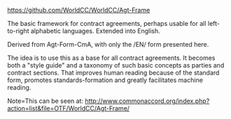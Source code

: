 <a href="https://github.com/WorldCC/WorldCC/Agt-Frame">https://github.com/WorldCC/WorldCC/Agt-Frame</a><br>

The basic framework for contract agreements, perhaps usable for all left-to-right alphabetic languages.  Extended into English.<br>

Derived from Agt-Form-CmA, with only the /EN/ form presented here. <br>

The idea is to use this as a base for all contract agreements.  It becomes both a "style guide" and a taxonomy of such basic concepts as parties and contract sections.  That improves human reading because of the standard form, promotes standards-formation and greatly facilitates machine reading. <br>

Note=This can be seen at:  <a href="http://www.commonaccord.org/index.php?action=list&file=OTF/WorldCC/Agt-Frame/">http://www.commonaccord.org/index.php?action=list&file=OTF/WorldCC/Agt-Frame/</a>
 
    
